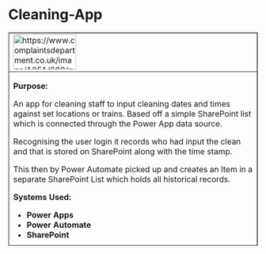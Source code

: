 # Cleaning-App
<table style="border-collapse: collapse; width: 100%; height: 430px;" border="1">
<tbody>
<tr style="height: 55px;">
<td style="width: 100%; height: 55px;"><img src="https://www.complaintsdepartment.co.uk/image/1251/600/govia-thameslink-railway.jpg" alt="https://www.complaintsdepartment.co.uk/image/1251/600/govia-thameslink-railway.jpg" width="127" height="71" /></td>
</tr>
<tr style="height: 375px;">
<td style="width: 100%; height: 375px;">
<p><strong>Purpose:</strong></p>
<p>An app for cleaning staff to input cleaning dates and times against set locations or trains. Based off a simple SharePoint list which is connected through the Power App data source.</p>
<p>Recognising the user login it records who had input the clean and that is stored on SharePoint along with the time stamp.</p>
<p>This then by Power Automate picked up and creates an Item in a separate SharePoint List which holds all historical records.</p>
<p><strong>Systems Used:</strong></p>
<ul>
<li><strong>Power Apps</strong></li>
<li><strong>Power Automate</strong></li>
<li><strong>SharePoint</strong></li>
</ul>
<p><strong>Connectors Used:</strong></p>
<ul>
<li><strong>Power Apps &amp; SharePoint</strong></li>
</ul>
</td>
</tr>
</tbody>
</table>
